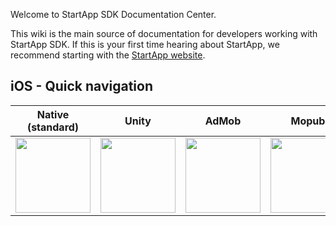Welcome to StartApp SDK Documentation Center.

This wiki is the main source of documentation for developers working with StartApp SDK. If this is your first time hearing about StartApp, we recommend starting with the [StartApp website](http://startapp.com/).

## iOS - Quick navigation

Native (standard) | Unity |  AdMob | Mopub | Swift                      
|---|---|---|---|---
| [<img src="https://raw.githubusercontent.com/wiki/StartApp-SDK/Documentation/images/ios-icon-small.png" width="120px">](iOS-InApp-Documentation) | [<img src="https://raw.githubusercontent.com/wiki/StartApp-SDK/Documentation/images/unity3d1.jpg" width="120px">](iOS-InApp-Unity-Documentation) | [<img src="https://raw.githubusercontent.com/wiki/StartApp-SDK/Documentation/images/admob_logo.png" width="120px">](AdMob-Mediation-for-iOS)| [<img src="https://raw.githubusercontent.com/wiki/StartApp-SDK/Documentation/images/mopub.png" width="120px">](Mopub-Mediation-for-iOS) | [<img src="https://raw.githubusercontent.com/wiki/StartApp-SDK/Documentation/images/swift.png" width="120px">](iOS-Swift-InApp-Documentation) | [<img src="https://raw.githubusercontent.com/wiki/StartApp-SDK/Documentation/images/cocos2dx.png" width="120px">](iOS-InApp-cocos2dx-Documentation)
 
